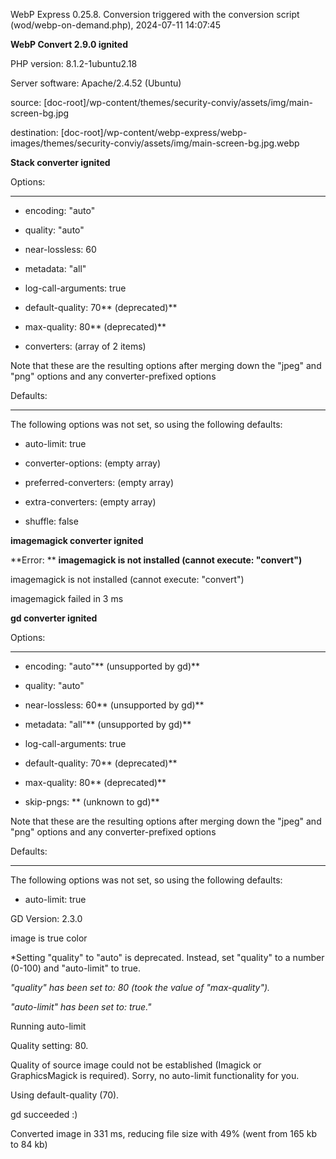 WebP Express 0.25.8. Conversion triggered with the conversion script (wod/webp-on-demand.php), 2024-07-11 14:07:45

**WebP Convert 2.9.0 ignited** 
PHP version: 8.1.2-1ubuntu2.18
Server software: Apache/2.4.52 (Ubuntu)

source: [doc-root]/wp-content/themes/security-conviy/assets/img/main-screen-bg.jpg
destination: [doc-root]/wp-content/webp-express/webp-images/themes/security-conviy/assets/img/main-screen-bg.jpg.webp

**Stack converter ignited** 

Options:
------------
- encoding: "auto"
- quality: "auto"
- near-lossless: 60
- metadata: "all"
- log-call-arguments: true
- default-quality: 70** (deprecated)** 
- max-quality: 80** (deprecated)** 
- converters: (array of 2 items)

Note that these are the resulting options after merging down the "jpeg" and "png" options and any converter-prefixed options

Defaults:
------------
The following options was not set, so using the following defaults:
- auto-limit: true
- converter-options: (empty array)
- preferred-converters: (empty array)
- extra-converters: (empty array)
- shuffle: false


**imagemagick converter ignited** 

**Error: ** **imagemagick is not installed (cannot execute: "convert")** 
imagemagick is not installed (cannot execute: "convert")
imagemagick failed in 3 ms

**gd converter ignited** 

Options:
------------
- encoding: "auto"** (unsupported by gd)** 
- quality: "auto"
- near-lossless: 60** (unsupported by gd)** 
- metadata: "all"** (unsupported by gd)** 
- log-call-arguments: true
- default-quality: 70** (deprecated)** 
- max-quality: 80** (deprecated)** 
- skip-pngs: **  (unknown to gd)** 

Note that these are the resulting options after merging down the "jpeg" and "png" options and any converter-prefixed options

Defaults:
------------
The following options was not set, so using the following defaults:
- auto-limit: true

GD Version: 2.3.0
image is true color
*Setting "quality" to "auto" is deprecated. Instead, set "quality" to a number (0-100) and "auto-limit" to true. 
*"quality" has been set to: 80 (took the value of "max-quality").*
*"auto-limit" has been set to: true."*
Running auto-limit
Quality setting: 80. 
Quality of source image could not be established (Imagick or GraphicsMagick is required). Sorry, no auto-limit functionality for you. 
Using default-quality (70).
gd succeeded :)

Converted image in 331 ms, reducing file size with 49% (went from 165 kb to 84 kb)
